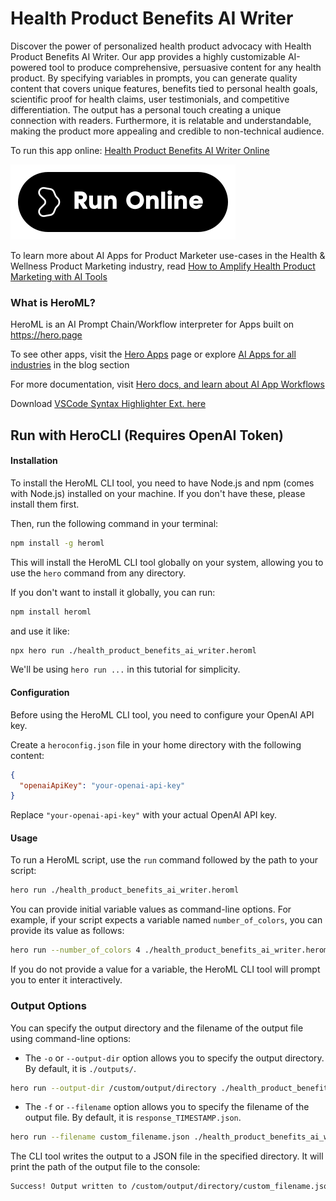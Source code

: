 # Health Product Benefits AI Writer

Discover the power of personalized health product advocacy with Health Product Benefits AI Writer. Our app provides a highly customizable AI-powered tool to produce comprehensive, persuasive content for any health product. By specifying variables in prompts, you can generate quality content that covers unique features, benefits tied to personal health goals, scientific proof for health claims, user testimonials, and competitive differentiation. The output has a personal touch creating a unique connection with readers. Furthermore, it is relatable and understandable, making the product more appealing and credible to non-technical audience.

To run this app online: [Health Product Benefits AI Writer Online](https://hero.page/app/health-product-benefits-ai-writer-personalized-health-product-advocate/O0BtfcTG78TpiZznBfWv)

[![Run Health Product Benefits AI Writer Online](/assets/run.svg)](https://hero.page/app/health-product-benefits-ai-writer-personalized-health-product-advocate/O0BtfcTG78TpiZznBfWv)

To learn more about AI Apps for Product Marketer use-cases in the Health & Wellness Product Marketing industry, read [How to Amplify Health Product Marketing with AI Tools](https://hero.page/blog/ai/health-and-wellness-product-marketing/how-to-amplify-health-product-marketing-with-ai-tools/170939)

### What is HeroML?
HeroML is an AI Prompt Chain/Workflow interpreter for Apps built on https://hero.page 

To see other apps, visit the [Hero Apps](https://hero.page/apps) page or explore [AI Apps for all industries](https://hero.page/blog) in the blog section

For more documentation, visit [Hero docs, and learn about AI App Workflows](https://hero.page/tutorials/introduction-to-heroml)

Download [VSCode Syntax Highlighter Ext. here](https://marketplace.visualstudio.com/items?itemName=hero-page.heroml)

## Run with HeroCLI (Requires OpenAI Token)

#### Installation

To install the HeroML CLI tool, you need to have Node.js and npm (comes with Node.js) installed on your machine. If you don't have these, please install them first. 

Then, run the following command in your terminal:

```bash
npm install -g heroml
```

This will install the HeroML CLI tool globally on your system, allowing you to use the `hero` command from any directory.

If you don't want to install it globally, you can run:

```bash
npm install heroml
```

and use it like:

```bash
npx hero run ./health_product_benefits_ai_writer.heroml
```

We'll be using `hero run ...` in this tutorial for simplicity.

#### Configuration

Before using the HeroML CLI tool, you need to configure your OpenAI API key. 

Create a `heroconfig.json` file in your home directory with the following content:

```json
{
  "openaiApiKey": "your-openai-api-key"
}
```

Replace `"your-openai-api-key"` with your actual OpenAI API key.

#### Usage

To run a HeroML script, use the `run` command followed by the path to your script:

```bash
hero run ./health_product_benefits_ai_writer.heroml
```

You can provide initial variable values as command-line options. For example, if your script expects a variable named `number_of_colors`, you can provide its value as follows:

```bash
hero run --number_of_colors 4 ./health_product_benefits_ai_writer.heroml
```

If you do not provide a value for a variable, the HeroML CLI tool will prompt you to enter it interactively.

### Output Options

You can specify the output directory and the filename of the output file using command-line options:

- The `-o` or `--output-dir` option allows you to specify the output directory. By default, it is `./outputs/`.

```bash
hero run --output-dir /custom/output/directory ./health_product_benefits_ai_writer.heroml
```

- The `-f` or `--filename` option allows you to specify the filename of the output file. By default, it is `response_TIMESTAMP.json`.

```bash
hero run --filename custom_filename.json ./health_product_benefits_ai_writer.heroml
```

The CLI tool writes the output to a JSON file in the specified directory. It will print the path of the output file to the console:

```bash
Success! Output written to /custom/output/directory/custom_filename.json
```

